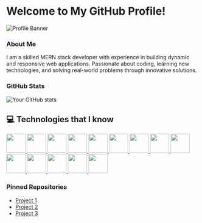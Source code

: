 # Welcome to My GitHub Profile!

![Profile Banner]([https://example.com/banner-image](https://i.ibb.co/qMCNjdv/1714719137467.jpg))

### About Me
I am a skilled MERN stack developer with experience in building dynamic and responsive web applications. Passionate about coding, learning new technologies, and solving real-world problems through innovative solutions.

### GitHub Stats
![Your GitHub stats](https://github-readme-stats.vercel.app/api?Suzon-ali=yourusername&show_icons=true&theme=radical)

## 💻 Technologies that I know

<a href="https://nextjs.org/" rel="nofollow">
  <img height="50" src="https://github.com/mir-hussain/mir-hussain/raw/main/images/icons/nextjs.png" style="max-width: 100%;">
</a>
<a href="https://developer.mozilla.org/en-US/docs/Web/JavaScript" rel="nofollow">
  <img height="50" src="https://github.com/mir-hussain/mir-hussain/raw/main/images/icons/javascript.png" style="max-width: 100%;">
</a>
<a href="https://www.typescriptlang.org/" rel="nofollow">
  <img height="50" src="https://github.com/mir-hussain/mir-hussain/raw/main/images/icons/typescript.png" style="max-width: 100%;">
</a>
<a href="https://nodejs.org/en/" rel="nofollow">
  <img height="50" src="https://github.com/mir-hussain/mir-hussain/raw/main/images/icons/nodejs.png" style="max-width: 100%;">
</a>
<a href="https://reactjs.org/" rel="nofollow">
  <img height="50" src="https://github.com/mir-hussain/mir-hussain/raw/main/images/icons/react.png" style="max-width: 100%;">
</a>
<a href="https://tailwindcss.com/" rel="nofollow">
  <img height="50" src="https://github.com/mir-hussain/mir-hussain/raw/main/images/icons/tailwind.png" style="max-width: 100%;">
</a>
<a href="https://redux.js.org/" rel="nofollow">
  <img height="50" src="https://github.com/mir-hussain/mir-hussain/raw/main/images/icons/redux.png" style="max-width: 100%;">
</a>
<a href="https://www.mongodb.com/" rel="nofollow">
  <img height="50" src="https://github.com/mir-hussain/mir-hussain/raw/main/images/icons/mongodb.png" style="max-width: 100%;">
</a>
<a href="https://expressjs.com/" rel="nofollow">
  <img height="50" src="https://github.com/mir-hussain/mir-hussain/raw/main/images/icons/express.png" style="max-width: 100%;">
</a>
<a href="https://www.postgresql.org/" rel="nofollow">
  <img height="50" src="https://github.com/mir-hussain/mir-hussain/raw/main/images/icons/postgresql.png" style="max-width: 100%;">
</a>
<a href="https://www.docker.com/" rel="nofollow">
  <img height="50" src="https://github.com/mir-hussain/mir-hussain/raw/main/images/icons/docker.png" style="max-width: 100%;">
</a>
<a href="https://graphql.org/" rel="nofollow">
  <img height="50" src="https://github.com/mir-hussain/mir-hussain/raw/main/images/icons/graphql.png" style="max-width: 100%;">
</a>
<a href="https://git-scm.com/" rel="nofollow">
  <img height="50" src="https://github.com/mir-hussain/mir-hussain/raw/main/images/icons/git.png" style="max-width: 100%;">
</a>
<a href="https://github.com/" rel="nofollow">
  <img height="50" src="https://github.com/mir-hussain/mir-hussain/raw/main/images/icons/github.png" style="max-width: 100%;">
</a>


### Pinned Repositories
- [Project 1](https://github.com/yourusername/project1)
- [Project 2](https://github.com/yourusername/project2)
- [Project 3](https://github.com/yourusername/project3)
